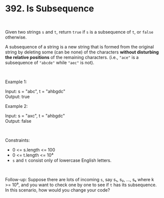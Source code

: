 # 392. Is Subsequence

<br>  

Given two strings `s` and `t`, return `true` if `s` is a subsequence of `t`, or `false` otherwise.

A subsequence of a string is a new string that is formed from the original string by deleting some (can be none) of the characters **without disturbing the relative positions** of the remaining characters.
(i.e., `"ace"` is a subsequence of `"abcde"` while `"aec"` is not).

<br>  

Example 1:

Input: s = "abc", t = "ahbgdc" <br>
Output: true

Example 2:

Input: s = "axc", t = "ahbgdc" <br>
Output: false

<br>  

Constraints:

* 0 <= s.length <= 100
* 0 <= t.length <= 10⁴
* `s` and `t` consist only of lowercase English letters.

<br>  

Follow-up:
Suppose there are lots of incoming `s`, say s₁, s₂, ..., sₖ where k >= 10⁹, and you want to check one by one to see if `t` has its subsequence.
In this scenario, how would you change your code?